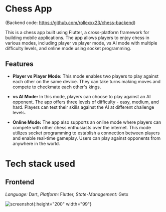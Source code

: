 # Chess App 
(Backend code: https://github.com/rollexxx23/chess-backend)

This is a chess app built using Flutter, a cross-platform framework for building mobile applications. The app allows players to enjoy chess in various modes, including player vs player mode, vs AI mode with multiple difficulty levels, and online mode using socket programming.

## Features

- **Player vs Player Mode:** This mode enables two players to play against each other on the same device. They can take turns making moves and compete to checkmate each other's kings.

- **vs AI Mode:** In this mode, players can choose to play against an AI opponent. The app offers three levels of difficulty - easy, medium, and hard. Players can test their skills against the AI at different challenge levels.

- **Online Mode:** The app also supports an online mode where players can compete with other chess enthusiasts over the internet. This mode utilizes socket programming to establish a connection between players and enable real-time gameplay. Users can play against opponents from anywhere in the world.



# Tech stack used

## Frontend
*Language:* Dart,
*Platform:* Flutter,
*State-Management:* Getx

![screenshot](https://res.cloudinary.com/dek0w0qnj/image/upload/v1686719186/Screenshot_1684308883_mfb0zx.png){:height="200" width="99"}
